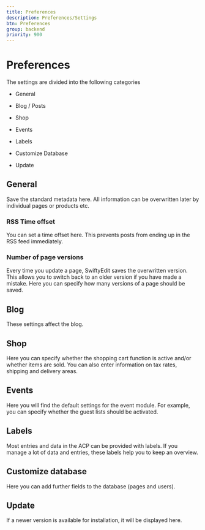 ```yaml
---
title: Preferences
description: Preferences/Settings
btn: Preferences
group: backend
priority: 900
---
```


# Preferences

The settings are divided into the following categories

* General
* Blog / Posts
* Shop
* Events
* Labels


* Customize Database
* Update

## General

Save the standard metadata here. All information can be overwritten later by individual 
pages or products etc.

### RSS Time offset
You can set a time offset here. This prevents posts from ending up in the RSS feed immediately.

### Number of page versions
Every time you update a page, SwiftyEdit saves the overwritten version. 
This allows you to switch back to an older version if you have made a mistake. 
Here you can specify how many versions of a page should be saved.

## Blog
These settings affect the blog.

## Shop
Here you can specify whether the shopping cart function is active and/or whether items are sold.
You can also enter information on tax rates, shipping and delivery areas.

## Events
Here you will find the default settings for the event module. For example, you can specify whether the guest lists
should be activated.

## Labels
Most entries and data in the ACP can be provided with labels. 
If you manage a lot of data and entries, these labels help you to keep an overview.

## Customize database
Here you can add further fields to the database (pages and users).

## Update
If a newer version is available for installation, it will be displayed here.

